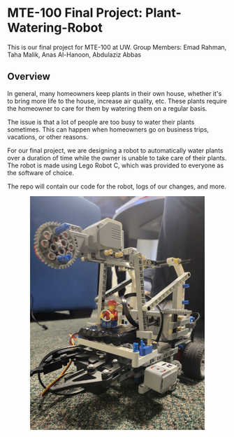 # MTE-100 Final Project: Plant-Watering-Robot

This is our final project for MTE-100 at UW.
Group Members: Emad Rahman, Taha Malik,  Anas Al-Hanoon, Abdulaziz Abbas

## Overview

In general, many homeowners keep plants in their own house, whether it's to bring more life to the house, increase air quality, etc. These plants require the homeowner to care for them  by watering them on a regular basis. 

The issue is that a lot of people are too busy to water their plants sometimes. This can happen when homeowners go on business trips, vacations, or other reasons.

For our final project, we are designing a robot to automatically water plants over a duration of time while the owner is unable to  take care of their plants. The robot is made using Lego Robot C, which was provided to everyone as the software of choice.

The repo will contain our code for the robot, logs of our changes, and more.

<p align="center">
  <img src="https://github.com/EmadsGitHub/plant-watering-robot/blob/main/Screenshot%202024-11-08%20121515.png" alt="Plant Watering Robot" width="400"/>
</p>
